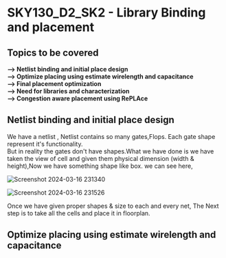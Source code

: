 #  SKY130_D2_SK2 - Library Binding and placement
##  Topics to be covered
**--> Netlist binding and initial place design**   
**--> Optimize placing using estimate wirelength and capacitance**  
**--> Final placement optimization**    
**--> Need for libraries and characterization**    
**--> Congestion aware placement using RePLAce**    


## Netlist binding and initial place design

We have a netlist , Netlist contains so many gates,Flops. Each gate shape represent it's functionality.  
But in reality the gates don't have shapes.What we have done is we have taken the view of cell and given them physical dimension (width & height),Now we have something shape like box. we can see here,

![Screenshot 2024-03-16 231340](https://github.com/Gayathri4801/NASSCOM-VSD-IAT/assets/163323618/2ce856ce-f9be-43b4-9712-8e6a70ae5214)

![Screenshot 2024-03-16 231526](https://github.com/Gayathri4801/NASSCOM-VSD-IAT/assets/163323618/a4c44805-f772-4d62-8133-1da8840a5354)

Once we have given proper shapes & size to each and every net, The Next step is to take all the cells and place it in floorplan.   


## Optimize placing using estimate wirelength and capacitance

